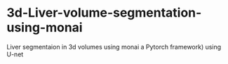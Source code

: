 # 3d-Liver-volume-segmentation-using-monai
Liver segmentaion in 3d volumes using monai a Pytorch framework) using U-net
